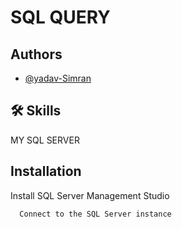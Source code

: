
# SQL QUERY




## Authors

- [@yadav-Simran](https://github.com/yadav-Simran)




## 🛠 Skills
MY SQL SERVER


## Installation

Install SQL Server Management Studio
```bash
  Connect to the SQL Server instance
  
```
    









